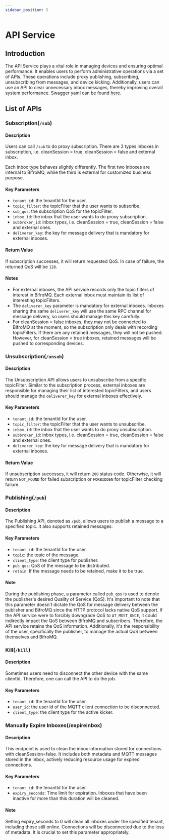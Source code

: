 ```yaml
---
sidebar_position: 5
---
```


# API Service

## Introduction

The API Service plays a vital role in managing devices and ensuring optimal performance. It enables users to perform
administrative operations via a set of APIs. These operations include proxy publishing, subscribing, unsubscribing from
messages, and device kicking. Additionally, users can use an API to clear unnecessary inbox messages, thereby improving
overall system performance. Swagger yaml can be found [here](https://bifromq-api.gz.bcebos.com/BifroMQ-API.yaml).

## List of APIs

### Subscription(`/sub`)

#### Description

Users can call `/sub` to do proxy subscription. There are 3 types inboxes in subscription, i.e. cleanSession = true,
cleanSession = false and external inbox.

Each inbox type behaves slightly differently. The first two inboxes are internal to BifroMQ, while the third is external
for customized business purpose.

#### Key Parameters

* `tenant_id`: the tenantId for the user.
* `topic_filter`: the topicFilter that the user wants to subscribe.
* `sub_qos`: the subscription QoS for the topicFilter.
* `inbox_id`: the inbox that the user wants to do proxy subscription.
* `subbroker_id`: inbox types, i.e. cleanSession = true, cleanSession = false and external ones.
* `deliverer_key`: the key for message delivery that is mandatory for external inboxes.

#### Return Value

If subscription successes, it will return requested QoS. In case of failure, the returned QoS will be `128`.

#### Notes

* For external inboxes, the API service records only the topic filters of interest in BifroMQ. Each external inbox must
  maintain its list of interesting topicFilters.
* The `deliverer_key` parameter is mandatory for external inboxes. Inboxes sharing the same `deliverer_key` will use the
  same RPC channel for message delivery, so users should manage this key carefully.
* For cleanSession = false inboxes, they may not be connected to BifroMQ at the moment, so the subscription only deals
  with recording topicFilters. If there are any retained messages, they will not be pushed. However, for cleanSession =
  true inboxes, retained messages will be pushed to corresponding devices.

### Unsubscription(`/unsub`)

#### Description

The Unsubscription API allows users to unsubscribe from a specific topicFilter. Similar to the subscription process,
external inboxes are responsible for managing their list of interested topicFilters, and users should manage the
`deliverer_key` for external inboxes effectively.

#### Key Parameters

* `tenant_id`: the tenantId for the user.
* `topic_filter`: the topicFilter that the user wants to unsubscribe.
* `inbox_id`: the inbox that the user wants to do proxy unsubscription.
* `subbroker_id`: inbox types, i.e. cleanSession = true, cleanSession = false and external ones.
* `deliverer_key`: the key for message delivery that is mandatory for external inboxes.

#### Return Value

If unsubscription successes, it will return `200` status code. Otherwise, it will return `NOT_FOUND` for failed
subscription or `FORBIDDEN` for topicFilter checking failure.

### Publishing(`/pub`)

#### Description

The Publishing API, denoted as `/pub`, allows users to publish a message to a specified topic. It also supports retained
messages.

#### Key Parameters

* `tenant_id`: the tenantId for the user.
* `topic`: the topic of the message.
* `client_type`: the client type for publisher.
* `pub_qos`: QoS of the message to be distributed.
* `retain`: If the message needs to be retained, make it to be true.

#### Note

During the publishing phase, a parameter called `pub_qos` is used to denote the publisher's desired Quality of Service
(QoS). It's important to note that this parameter doesn't dictate the QoS for message delivery between the publisher and
BifroMQ since the HTTP protocol lacks native QoS support. If the API service were to forcibly downgrade QoS to
`AT_MOST_ONCE`, it could indirectly impact the QoS between BifroMQ and subscribers. Therefore, the API service retains
the QoS information. Additionally, it's the responsibility of the user, specifically the publisher, to manage the actual
QoS between themselves and BifroMQ.

### Kill(`/kill`)

#### Description

Sometimes users need to disconnect the other device with the same clientId. Therefore, one can call the API to do the
job.

#### Key Parameters

* `tenant_id`: the tenantId for the user.
* `user_id`: the user id of the MQTT client connection to be disconnected.
* `client_type`: the client type for the active kicker.

### Manually Expire Inboxes(/expireinbox)

#### Description

This endpoint is used to clean the inbox information stored for connections with cleanSession=false. It includes both
metadata and MQTT messages stored in the inbox, actively reducing resource usage for expired connections.

#### Key Parameters

* `tenant_id`: the tenantId for the user.
* `expiry_seconds`: Time limit for expiration. Inboxes that have been inactive for more than this duration will be
  cleaned.

#### Note
Setting expiry_seconds to 0 will clean all inboxes under the specified tenant, including those still
online. Connections will be disconnected due to the loss of metadata. It is crucial to set this parameter appropriately.